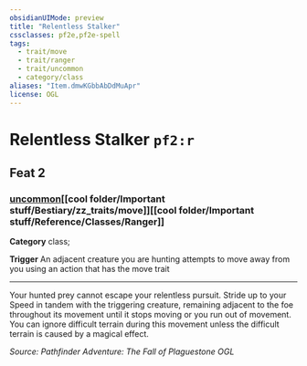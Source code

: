 ```yaml
---
obsidianUIMode: preview
title: "Relentless Stalker"
cssclasses: pf2e,pf2e-spell
tags:
  - trait/move
  - trait/ranger
  - trait/uncommon
  - category/class
aliases: "Item.dmwKGbbAbDdMuApr"
license: OGL
---
```

# Relentless Stalker `pf2:r`
## Feat 2
### [uncommon](cool%20folder/Important%20stuff/Bestiary/zz_traits/uncommon.md "Uncommon Rarity Trait")[[cool folder/Important stuff/Bestiary/zz_traits/move]][[cool folder/Important stuff/Reference/Classes/Ranger]]

**Category** class; 




**Trigger** An adjacent creature you are hunting attempts to move away from you using an action that has the move trait

* * *

Your hunted prey cannot escape your relentless pursuit. Stride up to your Speed in tandem with the triggering creature, remaining adjacent to the foe throughout its movement until it stops moving or you run out of movement. You can ignore difficult terrain during this movement unless the difficult terrain is caused by a magical effect.

*Source: Pathfinder Adventure: The Fall of Plaguestone*
*OGL*